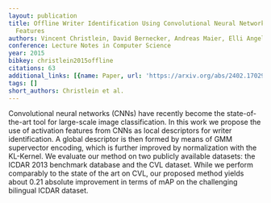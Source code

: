 ```yaml
---
layout: publication
title: Offline Writer Identification Using Convolutional Neural Network Activation
  Features
authors: Vincent Christlein, David Bernecker, Andreas Maier, Elli Angelopoulou
conference: Lecture Notes in Computer Science
year: 2015
bibkey: christlein2015offline
citations: 63
additional_links: [{name: Paper, url: 'https://arxiv.org/abs/2402.17029'}]
tags: []
short_authors: Christlein et al.
---
```

Convolutional neural networks (CNNs) have recently become the
state-of-the-art tool for large-scale image classification. In this work we
propose the use of activation features from CNNs as local descriptors for
writer identification. A global descriptor is then formed by means of GMM
supervector encoding, which is further improved by normalization with the
KL-Kernel. We evaluate our method on two publicly available datasets: the ICDAR
2013 benchmark database and the CVL dataset. While we perform comparably to the
state of the art on CVL, our proposed method yields about 0.21 absolute
improvement in terms of mAP on the challenging bilingual ICDAR dataset.
